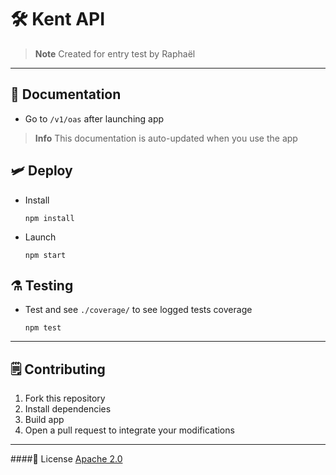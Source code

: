# 🛠️ Kent API
> **Note**
> Created for entry test by Raphaël

---

## 📓 Documentation
- Go to `/v1/oas` after launching app
> **Info** This documentation is auto-updated when you use the app

## 🛩️ Deploy
- Install
	```
	npm install
	```

- Launch
	```
	npm start
	```

## ⚗️ Testing
- Test and see `./coverage/` to see logged tests coverage
	```
	npm test
	```


---

## 🗒️ Contributing
1. Fork this repository
2. Install dependencies
3. Build app
4. Open a pull request to integrate your modifications

---

####📃 License
[Apache 2.0]()